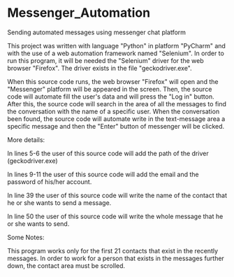 # Messenger_Automation
Sending automated messages using messenger chat platform

This project was written with language "Python" in platform "PyCharm" and with the use of a web automation framework named "Selenium".
In order to run this program, it will be needed the "Selenium" driver for the web browser "Firefox". The driver exists in the file "geckodriver.exe".

When this source code runs, the web browser "Firefox" will open and the "Messenger" platform will be appeared in the screen.
Then, the source code will automate fill the user's data and will press the "Log in" button. 
After this, the source code will search in the area of all the messages to find the conversation with the name of a specific user.
When the conversation been found, the source code will automate write in the text-message area a specific message and then the "Enter" button of messenger will be clicked.

More details:

In lines 5-6 the user of this source code will add the path of the driver (geckodriver.exe)

In lines 9-11 the user of this source code will add the email and the password of his/her account.

In line 39 the user of this source code will write the name of the contact that he or she wants to send a message.

In line 50 the user of this source code will write the whole message that he or she wants to send. 


Some Notes:

This program works only for the first 21 contacts that exist in the recently messages.
In order to work for a person that exists in the messages further down, the contact area must be scrolled.

